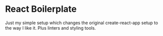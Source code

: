 # React Boilerplate

Just my simple setup which changes the original create-react-app setup to the way I like it. Plus linters and styling tools.


